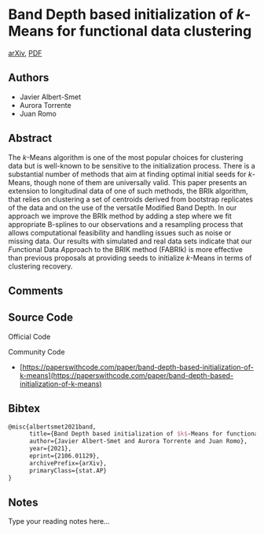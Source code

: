 
# Band Depth based initialization of $k$-Means for functional data clustering

[arXiv](https://arxiv.org/abs/2106.01129), [PDF](https://arxiv.org/pdf/2106.01129.pdf)

## Authors

- Javier Albert-Smet
- Aurora Torrente
- Juan Romo

## Abstract

The $k$-Means algorithm is one of the most popular choices for clustering data but is well-known to be sensitive to the initialization process. There is a substantial number of methods that aim at finding optimal initial seeds for $k$-Means, though none of them are universally valid. This paper presents an extension to longitudinal data of one of such methods, the BRIk algorithm, that relies on clustering a set of centroids derived from bootstrap replicates of the data and on the use of the versatile Modified Band Depth. In our approach we improve the BRIk method by adding a step where we fit appropriate B-splines to our observations and a resampling process that allows computational feasibility and handling issues such as noise or missing data. Our results with simulated and real data sets indicate that our $F$unctional Data $A$pproach to the BRIK method (FABRIk) is more effective than previous proposals at providing seeds to initialize $k$-Means in terms of clustering recovery.

## Comments



## Source Code

Official Code



Community Code

- [https://paperswithcode.com/paper/band-depth-based-initialization-of-k-means](https://paperswithcode.com/paper/band-depth-based-initialization-of-k-means)

## Bibtex

```tex
@misc{albertsmet2021band,
      title={Band Depth based initialization of $k$-Means for functional data clustering}, 
      author={Javier Albert-Smet and Aurora Torrente and Juan Romo},
      year={2021},
      eprint={2106.01129},
      archivePrefix={arXiv},
      primaryClass={stat.AP}
}
```

## Notes

Type your reading notes here...

